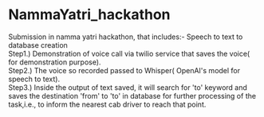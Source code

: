 # NammaYatri_hackathon
Submission in namma yatri hackathon, that includes:- Speech to text to database creation </br>
Step1.) Demonstration of voice call via twilio service that saves the voice( for demonstration purpose).</br>
Step2.) The voice so recorded passed to Whisper( OpenAI's model for speech to text).</br>
Step3.) Inside the output of text saved, it will search for 'to' keyword and saves the destination 'from' to 'to' in database for further processing of the task,i.e., to inform the nearest cab driver to reach that point.
